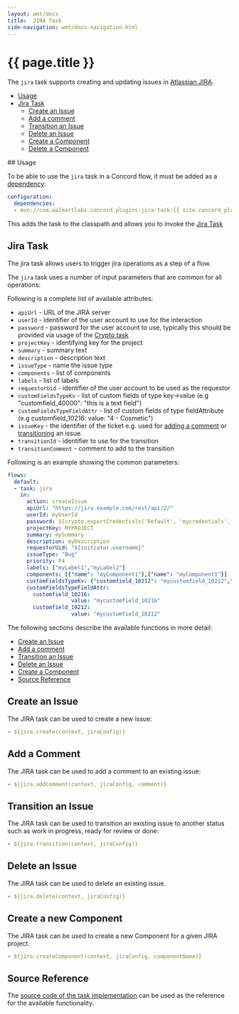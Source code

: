 ```yaml
---
layout: wmt/docs
title:  JIRA Task
side-navigation: wmt/docs-navigation.html
---
```


# {{ page.title }}

The `jira` task supports creating and updating issues in
[Atlassian JIRA](https://www.atlassian.com/software/jira).

- [Usage](#usage)
- [Jira Task](#jira-task)
  - [Create an Issue](#createIssue)
  - [Add a comment](#addComment)
  - [Transition an Issue](#transition)
  - [Delete an Issue](#deleteIssue)
  - [Create a Component](#createComponent)
  - [Delete a Component](#deleteComponent)

<a name="usage"/>
## Usage

To be able to use the `jira` task in a Concord flow, it must be added as a
[dependency](../getting-started/concord-dsl.html#dependencies):

```yaml
configuration:
  dependencies:
  - mvn://com.walmartlabs.concord.plugins:jira-task:{{ site.concord_plugins_version }}
```

This adds the task to the classpath and allows you to invoke the
[Jira Task](#git-task)

## Jira Task
The jira task allows users to trigger jira operations as a step of a flow. 

The `jira` task uses a number of input parameters that are common for all operations:

Following is a complete list of available attributes:

- `apiUrl` -  URL of the JIRA server
- `userId` -  identifier of the user account to use for the interaction
- `password` -  password for the user account to use, typically this should be
provided via usage of the [Crypto task](./crypto.html)
- `projectKey` - identifying key for the project
- `summary` - summary text
- `description` - description text
- `issueType` -  name the issue type
- `components` - list of components 
- `labels` - list of labels
- `requestorUid` - identifier of the user account to be used as the requestor
- `customFieldsTypeKv` - list of custom fields of type key->value (e.g "customfield_40000": "this is a text field")
- `customFieldsTypeFieldAttr` - list of custom fields of type fieldAttribute 
          (e.g customfield_10216:
                    value: "4 - Cosmetic")
- `issueKey` - the identifier of the ticket e.g. used for
[adding a comment](#add-comment) or [transitioning](#transition) an issue.
- `transitionId` - identifier to use for the transition
- `transitionComment` - comment to add to the transition

Following is an example showing the common parameters:

```yaml
flows:
  default:
  - task: jira
    in:
      action: createIssue
      apiUrl: "https://jira.example.com/rest/api/2/"
      userId: myUserId
      password: ${crypto.exportCredentials('Default', 'mycredentials', null).password}
      projectKey: MYPROJECT
      summary: mySummary
      description: myDescription
      requestorUid: "${initiator.username}"
      issueType: "Bug"
      priority: P4
      labels: ["myLabel1","myLabel2"]
      components: [{"name": "myComponent1"},{"name": "myComponent1"}]
      customFieldsTypeKv: {"customfield_10212": "mycustomfield_10212","customfield_10213": "mycustomfield_10213"}
      customFieldsTypeFieldAttr:
        customfield_10216:
                    value: "mycustomfield_10216"
        customfield_10212: 
                    value: "mycustomfield_10212"
```

The following sections describe the available functions in more detail:

- [Create an Issue](#create)
- [Add a comment](#add-comment)
- [Transition an Issue](#transition)
- [Delete an Issue](#delete)
- [Create a Component](#create-component)
- [Source Reference](#source)


<a name="create"/>

## Create an Issue

The JIRA task can be used to create a new issue: 

```yaml
- ${jira.create(context, jiraConfig)}
```

<a name="add-comment"/>

## Add a Comment

The JIRA task can be used to add a comment to an existing issue:

```yaml
- ${jira.addComment(context, jiraConfig, comment)}
```

<a name="transition"/>

## Transition an Issue

The JIRA task can be used to transition an existing issue to another status such
as work in progress, ready for review or done:

```yaml
- ${jira.transition(context, jiraConfig)}
```


<a name="delete"/>

## Delete an Issue

The JIRA task can be used to delete an existing issue.

```yaml
- ${jira.delete(context, jiraConfig)}
```

<a name="create-component"/>

## Create a new Component

The JIRA task can be used to create a new Component for a given JIRA project.

```yaml
- ${jira.createComponent(context, jiraConfig, componentName)}
```

<a name="source"/>

## Source Reference

The
[source code of the task implementation]({{site.concord_plugins_source}}tree/master/tasks/jira)
can be used as the reference for the available functionality.
